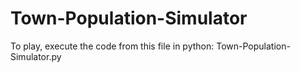 # Town-Population-Simulator

To play, execute the code from this file in python: Town-Population-Simulator.py

